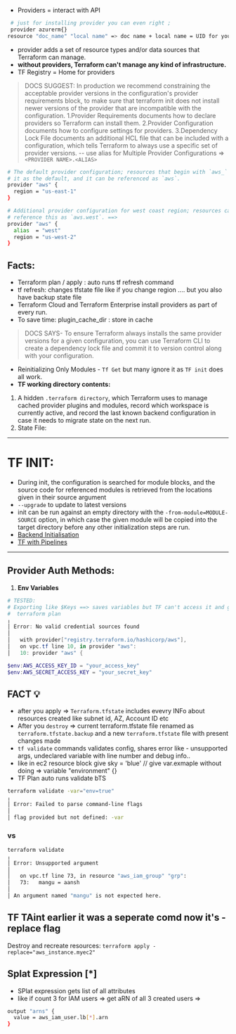- Providers = interact with API
 ```sh
  # just for installing provider you can even right ;
  provider azurerm{}
resource "doc_name" "local name" => doc name + local name = UID for your resource hence unique withiin your system 
  ````
- provider adds a set of resource types and/or data sources that Terraform can manage.
- **without providers, Terraform can't manage any kind of infrastructure.**
- TF Registry  = Home for providers
> DOCS SUGGEST: In production we recommend constraining the acceptable provider versions in the configuration's provider requirements block, to make sure that terraform init does not install newer versions of the provider that are incompatible with the configuration.
1.Provider Requirements documents how to declare providers so Terraform can install them.
2.Provider Configuration documents how to configure settings for providers.
3.Dependency Lock File documents an additional HCL file that can be included with a configuration, which tells Terraform to always use a specific set of provider versions.
 -- use alias for Multiple Provider Configurations => `<PROVIDER NAME>.<ALIAS>`
```sh
# The default provider configuration; resources that begin with `aws_` will use
# it as the default, and it can be referenced as `aws`.
provider "aws" {
  region = "us-east-1"
}

# Additional provider configuration for west coast region; resources can
# reference this as `aws.west`. ==> 
provider "aws" {
  alias  = "west"
  region = "us-west-2"
}
```
## Facts:
- Terraform plan / apply : auto runs tf refresh command
- tf refresh: changes tfstate file like if you change region .... but you also have backup state file 
- Terraform Cloud and Terraform Enterprise install providers as part of every run.
- To save time: plugin_cache_dir : store in cache

> DOCS SAYS- To ensure Terraform always installs the same provider versions for a given configuration, you can use Terraform CLI to create a dependency lock file and commit it to version control along with your configuration.
 - Reinitializing Only Modules - `Tf Get` but many ignore it as `TF init` does all work.
 - **TF working directory contents:**
  1. A hidden `.terraform directory`, which Terraform uses to manage cached provider plugins and modules, record which workspace is currently active, and record the last known backend configuration in case it needs to migrate state on the next run.
  2. State File:

-----------------------------------------------
# TF INIT:
- During init, the configuration is searched for module blocks, and the source code for referenced modules is retrieved from the locations given in their source argument
- `--upgrade` to update to latest versions
- init can be run against an empty directory with the `-from-module=MODULE-SOURCE` option, in which case the given module will be copied into the target directory before any other initialization steps are run.
- [Backend Initialisation](https://developer.hashicorp.com/terraform/cli/commands/init#backend-initialization)
- [TF with Pipelines](https://developer.hashicorp.com/terraform/tutorials/automation/automate-terraform?utm_source=WEBSITE&utm_medium=WEB_IO&utm_offer=ARTICLE_PAGE&utm_content=DOCS)

---------------------------------------------------------------
## Provider Auth Methods:
1. **Env Variables**
```powershell
# TESTED:
# Exporting like $Keys ==> saves variables but TF can't access it and gives error: 
#  terraform plan
╷
│ Error: No valid credential sources found
│ 
│   with provider["registry.terraform.io/hashicorp/aws"],
│   on vpc.tf line 10, in provider "aws":
│   10: provider "aws" {

$env:AWS_ACCESS_KEY_ID = "your_access_key"
$env:AWS_SECRET_ACCESS_KEY = "your_secret_key"
```

## FACT 💡
- after you apply => `Terraform.tfstate` includes evevry INFo about resources created like subnet id, AZ, Account ID etc
- After you `destroy` => current terraform.tfstate file renamed as `terraform.tfstate.backup` and a new `terraform.tfstate` file with present changes made
- `tf validate` commands validates config, shares error like - unsupported args, undeclared variable with line number and debug info..
- like in ec2 resource block give sky = 'blue' // give var.exmaple without doing => variable "environment" {}
- TF Plan auto runs validate bTS
```sh
terraform validate -var="env=true"
╷
│ Error: Failed to parse command-line flags
│ 
│ flag provided but not defined: -var
```
### vs 
```sh
terraform validate                
╷
│ Error: Unsupported argument
│
│   on vpc.tf line 73, in resource "aws_iam_group" "grp":
│   73:   mangu = aansh
│
│ An argument named "mangu" is not expected here.
```
## TF TAint earlier it was a seperate comd now it's -replace flag
Destroy and recreate resources:
`terraform apply -replace="aws_instance.myec2"`
## Splat Expression [*]
- SPlat expression gets list of all attributes 
- like if count 3 for IAM users => get aRN of all 3 created users =>
```sh
output "arns" {
  value = aws_iam_user.lb[*].arn
}
```
